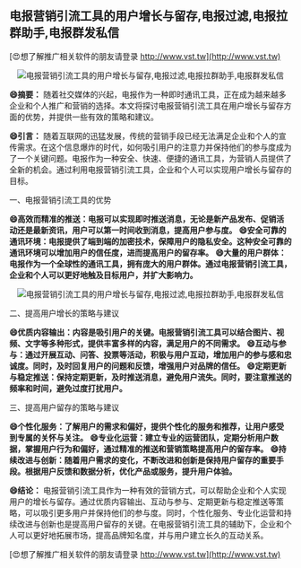 ## **电报营销引流工具的用户增长与留存,电报过滤,电报拉群助手,电报群发私信**

[😍想了解推广相关软件的朋友请登录 http://www.vst.tw](http://www.vst.tw)

 <center><img src="https://vst.tw/MP4/tuiguang/png/1.png" alt="电报营销引流工具的用户增长与留存,电报过滤,电报拉群助手,电报群发私信"></center>

**😄摘要：**
随着社交媒体的兴起，电报作为一种即时通讯工具，正在成为越来越多企业和个人推广和营销的选择。本文将探讨电报营销引流工具在用户增长与留存方面的优势，并提供一些有效的策略和建议。

**😄引言：**
随着互联网的迅猛发展，传统的营销手段已经无法满足企业和个人的宣传需求。在这个信息爆炸的时代，如何吸引用户的注意力并保持他们的参与度成为了一个关键问题。电报作为一种安全、快速、便捷的通讯工具，为营销人员提供了全新的机会。通过利用电报营销引流工具，企业和个人可以实现用户增长与留存的目标。

一、电报营销引流工具的优势

**😄高效而精准的推送：电报可以实现即时推送消息，无论是新产品发布、促销活动还是最新资讯，用户可以第一时间收到消息，提高用户参与度。**
**😄安全可靠的通讯环境：电报提供了端到端的加密技术，保障用户的隐私安全。这种安全可靠的通讯环境可以增加用户的信任度，进而提高用户的留存率。**
**😄大量的用户群体：电报作为一个全球性的通讯工具，拥有庞大的用户群体。通过电报营销引流工具，企业和个人可以更好地触及目标用户，并扩大影响力。**

 <center><img src="https://vst.tw/MP4/tuiguang/png/8.png" alt="电报营销引流工具的用户增长与留存,电报过滤,电报拉群助手,电报群发私信"></center>

二、提高用户增长的策略与建议

**😄优质内容输出：内容是吸引用户的关键。电报营销引流工具可以结合图片、视频、文字等多种形式，提供丰富多样的内容，满足用户的不同需求。**
**😄互动与参与：通过开展互动、问答、投票等活动，积极与用户互动，增加用户的参与感和忠诚度。同时，及时回复用户的问题和反馈，增强用户对品牌的信任。**
**😄定期更新与稳定推送：保持定期更新，及时推送消息，避免用户流失。同时，要注意推送的频率和时间，避免过度打扰用户。**

三、提高用户留存的策略与建议

**😄个性化服务：了解用户的需求和偏好，提供个性化的服务和推荐，让用户感受到专属的关怀与关注。**
**😄专业化运营：建立专业的运营团队，定期分析用户数据，掌握用户行为和偏好，通过精准的推送和营销策略提高用户的留存率。**
**😄持续改进与创新：随着用户需求的变化，不断改进和创新是保持用户留存的重要手段。根据用户反馈和数据分析，优化产品或服务，提升用户体验。**

**😄结论：**
电报营销引流工具作为一种有效的营销方式，可以帮助企业和个人实现用户的增长与留存。通过优质内容输出、互动与参与、定期更新与稳定推送等策略，可以吸引更多用户并保持他们的参与度。同时，个性化服务、专业化运营和持续改进与创新也是提高用户留存的关键。在电报营销引流工具的辅助下，企业和个人可以更好地拓展市场，提高品牌知名度，并与用户建立长久的互动关系。

[😍想了解推广相关软件的朋友请登录 http://www.vst.tw](http://www.vst.tw)



